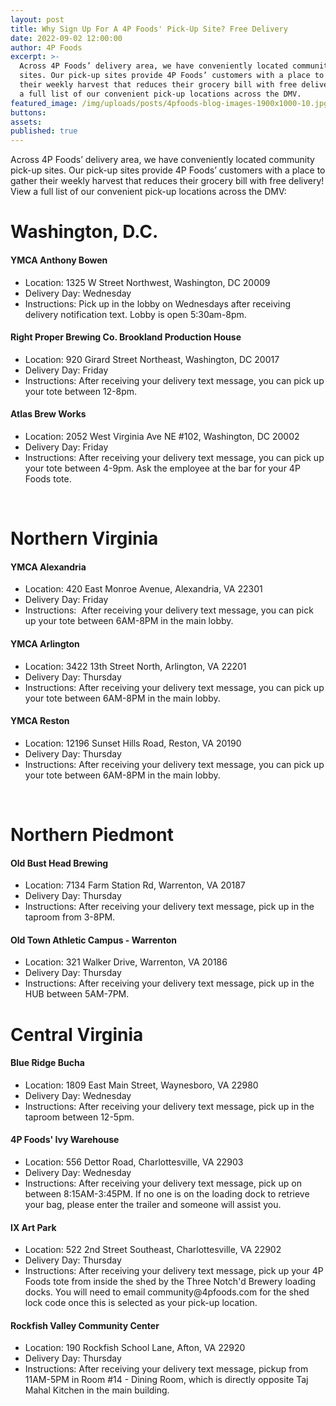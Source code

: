 ```yaml
---
layout: post
title: Why Sign Up For A 4P Foods' Pick-Up Site? Free Delivery
date: 2022-09-02 12:00:00
author: 4P Foods
excerpt: >-
  Across 4P Foods’ delivery area, we have conveniently located community pick-up
  sites. Our pick-up sites provide 4P Foods’ customers with a place to gather
  their weekly harvest that reduces their grocery bill with free delivery! View
  a full list of our convenient pick-up locations across the DMV.
featured_image: /img/uploads/posts/4pfoods-blog-images-1900x1000-10.jpg
buttons:
assets:
published: true
---
```

<div class="editable"><p>Across 4P Foods&rsquo; delivery area, we have conveniently located community pick-up sites. Our pick-up sites provide 4P Foods&rsquo; customers with a place to gather their weekly harvest that reduces their grocery bill with free delivery! View a full list of our convenient pick-up locations across the DMV:</p><h1>Washington, D.C.</h1><h4>YMCA Anthony Bowen</h4><ul><li>Location: 1325 W Street Northwest, Washington, DC 20009</li><li>Delivery Day: Wednesday</li><li>Instructions: Pick up in the lobby on Wednesdays after receiving delivery notification text. Lobby is open 5:30am-8pm.</li></ul><h4>Right Proper Brewing Co. Brookland Production House</h4><ul><li>Location: 920 Girard Street Northeast, Washington, DC 20017</li><li>Delivery Day: Friday</li><li>Instructions: After receiving your delivery text message, you can pick up your tote between 12-8pm.&nbsp;</li></ul><h4>Atlas Brew Works</h4><ul><li>Location: 2052 West Virginia Ave NE #102, Washington, DC 20002</li><li>Delivery Day: Friday</li><li>Instructions: After receiving your delivery text message, you can pick up your tote between 4-9pm. Ask the employee at the bar for your 4P Foods tote.</li></ul><p>&nbsp;</p><h1>Northern Virginia</h1><h4>YMCA Alexandria&nbsp;</h4><ul><li>Location: 420 East Monroe Avenue, Alexandria, VA 22301</li><li>Delivery Day: Friday</li><li>Instructions:&nbsp; After receiving your delivery text message, you can pick up your tote between 6AM-8PM in the main lobby.</li></ul><h4>YMCA Arlington</h4><ul><li>Location: 3422 13th Street North, Arlington, VA 22201</li><li>Delivery Day: Thursday</li><li>Instructions: After receiving your delivery text message, you can pick up your tote between 6AM-8PM in the main lobby.</li></ul><h4>YMCA Reston</h4><ul><li>Location: 12196 Sunset Hills Road, Reston, VA 20190</li><li>Delivery Day: Thursday</li><li>Instructions: After receiving your delivery text message, you can pick up your tote between 6AM-8PM in the main lobby.</li></ul><p>&nbsp;</p><h1>Northern Piedmont</h1><h4>Old Bust Head Brewing</h4><ul><li>Location: 7134 Farm Station Rd, Warrenton, VA 20187</li><li>Delivery Day: Thursday</li><li>Instructions: After receiving your delivery text message, pick up in the taproom from 3-8PM.</li></ul><h4>Old Town Athletic Campus - Warrenton</h4><ul><li>Location: 321 Walker Drive, Warrenton, VA 20186</li><li>Delivery Day: Thursday</li><li>Instructions: After receiving your delivery text message, pick up in the HUB between 5AM-7PM.&nbsp;</li></ul><h1>Central Virginia</h1><h4>Blue Ridge Bucha</h4><ul><li>Location: 1809 East Main Street, Waynesboro, VA 22980</li><li>Delivery Day: Wednesday</li><li>Instructions: After receiving your delivery text message, pick up in the taproom between 12-5pm.</li></ul><h4>4P Foods' Ivy Warehouse</h4><ul><li>Location: 556 Dettor Road, Charlottesville, VA 22903</li><li>Delivery Day: Wednesday</li><li>Instructions: After receiving your delivery text message, pick up on between 8:15AM-3:45PM. If no one is on the loading dock to retrieve your bag, please enter the trailer and someone will assist you.</li></ul><h4>IX Art Park</h4><ul><li>Location: 522 2nd Street Southeast, Charlottesville, VA 22902</li><li>Delivery Day: Thursday</li><li>Instructions: After receiving your delivery text message, pick up your 4P Foods tote from inside the shed by the Three Notch'd Brewery loading docks. You will need to email community@4pfoods.com for the shed lock code once this is selected as your pick-up location.</li></ul><h4>Rockfish Valley Community Center</h4><ul><li>Location: 190 Rockfish School Lane, Afton, VA 22920</li><li>Delivery Day: Thursday</li><li>Instructions: After receiving your delivery text message, pickup from 11AM-5PM in Room #14 - Dining Room, which is directly opposite Taj Mahal Kitchen in the main building.</li></ul></div>